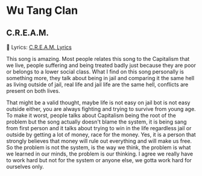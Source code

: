 # Wu Tang Clan

## C.R.E.A.M.
:memo: Lyrics: [C.R.E.A.M. Lyrics](/lang/en/song-wutangclan-cream)

This song is amazing. Most people relates this song to the Capitalism that we live, people suffering and being treated badly just because they are poor or belongs to a lower social class. What I find on this song personally is something more, they talk about being in jail and comparing it the same hell as living outside of jail, real life and jail life are the same hell, conflicts are present on both lives.

That might be a valid thought, maybe life is not easy on jail bot is not easy outside either, you are always fighting and trying to survive from young age. To make it worst, people talks about Capitalism being the root of the problem but the song actually doesn't blame the system, it is being sang from first person and it talks about trying to win in the life regardless jail or outside by getting a lot of money, race for the money. Yes, it is a person that strongly believes that money will rule out everything and will make us free. So the problem is not the system, is the way we think, the problem is what we learned in our minds, the problem is our thinking. I agree we really have to work hard but not for the system or anyone else, we gotta work hard for ourselves only.
